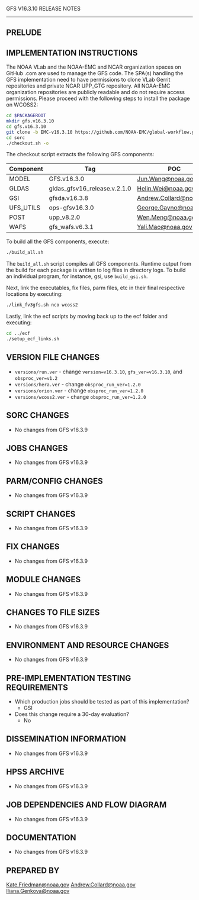 GFS V16.3.10 RELEASE NOTES

-------
PRELUDE
-------


IMPLEMENTATION INSTRUCTIONS
---------------------------

The NOAA VLab and the NOAA-EMC and NCAR organization spaces on GitHub .com are used to manage the GFS code.  The SPA(s) handling the GFS implementation need to have permissions to clone VLab Gerrit repositories and private NCAR UPP_GTG repository. All NOAA-EMC organization repositories are publicly readable and do not require access permissions.  Please proceed with the following steps to install the package on WCOSS2:

```bash
cd $PACKAGEROOT
mkdir gfs.v16.3.10
cd gfs.v16.3.10
git clone -b EMC-v16.3.10 https://github.com/NOAA-EMC/global-workflow.git .
cd sorc
./checkout.sh -o
```

The checkout script extracts the following GFS components:

| Component | Tag         | POC               |
| --------- | ----------- | ----------------- |
| MODEL     | GFS.v16.3.0   | Jun.Wang@noaa.gov |
| GLDAS     | gldas_gfsv16_release.v.2.1.0 | Helin.Wei@noaa.gov |
| GSI       | gfsda.v16.3.8 | Andrew.Collard@noaa.gov |
| UFS_UTILS | ops-gfsv16.3.0 | George.Gayno@noaa.gov |
| POST      | upp_v8.2.0 | Wen.Meng@noaa.gov |
| WAFS      | gfs_wafs.v6.3.1 | Yali.Mao@noaa.gov |

To build all the GFS components, execute:
```bash
./build_all.sh
```
The `build_all.sh` script compiles all GFS components. Runtime output from the build for each package is written to log files in directory logs. To build an individual program, for instance, gsi, use `build_gsi.sh`.

Next, link the executables, fix files, parm files, etc in their final respective locations by executing:
```bash
./link_fv3gfs.sh nco wcoss2
```

Lastly, link the ecf scripts by moving back up to the ecf folder and executing:
```bash
cd ../ecf
./setup_ecf_links.sh
```

VERSION FILE CHANGES
--------------------

* `versions/run.ver` - change `version=v16.3.10`, `gfs_ver=v16.3.10`, and `obsproc_ver=v1.2`
* `versions/hera.ver` - change `obsproc_run_ver=1.2.0`
* `versions/orion.ver` - change `obsproc_run_ver=1.2.0`
* `versions/wcoss2.ver` - change `obsproc_run_ver=1.2.0`

SORC CHANGES
------------

* No changes from GFS v16.3.9

JOBS CHANGES
------------

* No changes from GFS v16.3.9

PARM/CONFIG CHANGES
-------------------

* No changes from GFS v16.3.9

SCRIPT CHANGES
--------------

* No changes from GFS v16.3.9

FIX CHANGES
-----------

* No changes from GFS v16.3.9

MODULE CHANGES
--------------

* No changes from GFS v16.3.9

CHANGES TO FILE SIZES
---------------------

* No changes from GFS v16.3.9

ENVIRONMENT AND RESOURCE CHANGES
--------------------------------

* No changes from GFS v16.3.9

PRE-IMPLEMENTATION TESTING REQUIREMENTS
---------------------------------------

* Which production jobs should be tested as part of this implementation?
  * GSI 
* Does this change require a 30-day evaluation?
  * No

DISSEMINATION INFORMATION
-------------------------

* No changes from GFS v16.3.9

HPSS ARCHIVE
------------

* No changes from GFS v16.3.9

JOB DEPENDENCIES AND FLOW DIAGRAM
---------------------------------

* No changes from GFS v16.3.9

DOCUMENTATION
-------------

* No changes from GFS v16.3.9

PREPARED BY
-----------
Kate.Friedman@noaa.gov
Andrew.Collard@noaa.gov
Iliana.Genkova@noaa.gov
